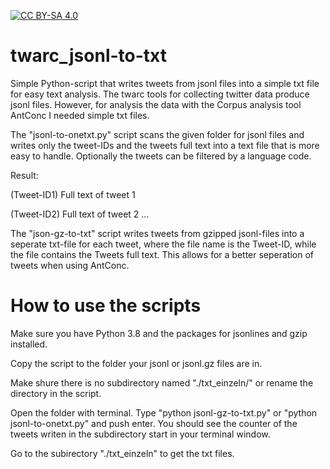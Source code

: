 [![CC BY-SA 4.0][cc-by-sa-shield]][cc-by-sa]

# twarc_jsonl-to-txt

Simple Python-script that writes tweets from jsonl files into a simple txt file for easy text analysis.
The twarc tools for collecting twitter data produce jsonl files. However, for analysis the data with the Corpus analysis tool AntConc I needed simple txt files. 

The "jsonl-to-onetxt.py" script scans the given folder for jsonl files and writes only the tweet-IDs and the tweets full text into a text file that is more easy to handle. Optionally the tweets can be filtered by a language code.

Result:

(Tweet-ID1) Full text of tweet 1

(Tweet-ID2) Full text of tweet 2
…

The "json-gz-to-txt" script writes tweets from gzipped jsonl-files into a seperate txt-file for each tweet, where the file name is the Tweet-ID, while the file contains the Tweets full text. This allows for a better seperation of tweets when using AntConc.

# How to use the scripts

Make sure you have Python 3.8 and the packages for jsonlines and gzip installed.

Copy the script to the folder your jsonl or jsonl.gz files are in. 

Make shure there is no subdirectory named "./txt_einzeln/" or rename the directory in the script.

Open the folder with terminal. Type "python jsonl-gz-to-txt.py" or "python jsonl-to-onetxt.py" and push enter. You should see the counter of the tweets writen in the subdirectory start in your terminal window.

Go to the subirectory "./txt_einzeln" to get the txt files.




[cc-by-sa]: http://creativecommons.org/licenses/by-sa/4.0/
[cc-by-sa-image]: https://licensebuttons.net/l/by-sa/4.0/88x31.png
[cc-by-sa-shield]: https://img.shields.io/badge/License-CC%20BY--SA%204.0-lightgrey.svg
